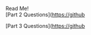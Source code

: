 Read Me! <br>
[Part 2 Questions]([https://github](https://github.com/Viridescenti/OOP-Git-Assessment/blob/main/Part%202/Part%202%20Questions.md)

[Part 3 Questions]([https://github](https://github.com/Viridescenti/OOP-Git-Assessment/blob/main/Part%203/Part%203%20Questions.md)
